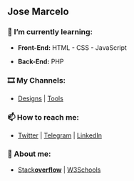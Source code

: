 ## Jose Marcelo
### 🌱 I’m currently learning:
- **Front-End:** HTML - CSS - JavaScript

- **Back-End:** PHP

### 🎞️ My Channels:
- [Designs](https://www.youtube.com/@JMSsDesigns) | [Tools](https://www.youtube.com/@JMSsTools)

### 📫 How to reach me:
- [Twitter](https://twitter.com/JMSsMarcelo) | [Telegram](https://t.me/JMSsMarcelo) | [LinkedIn](https://www.linkedin.com/in/JMSsMarcelo/)

### 🔭 About me:
- [Stack**overflow**](https://stackoverflow.com/users/5546568/jmsmarcelo) | [W3Schools](https://www.w3profile.com/jmsmarcelo)

<!--
**jmsmarcelo/jmsmarcelo** is a ✨ _special_ ✨ repository because its `README.md` (this file) appears on your GitHub profile.

Here are some ideas to get you started:

- 🔭 I’m currently working on ...
- 🌱 I’m currently learning ...
- 👯 I’m looking to collaborate on ...
- 🤔 I’m looking for help with ...
- 💬 Ask me about ...
- 📫 How to reach me: ...
- 😄 Pronouns: ...
- ⚡ Fun fact: ...
-->
